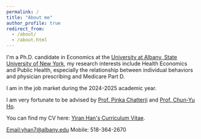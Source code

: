 ```yaml
---
permalink: /
title: "About me"
author_profile: true
redirect_from: 
  - /about/
  - /about.html
---
```



I'm a Ph.D. candidate in Economics at the [University at Albany, State University of New York](https://www.albany.edu/), my research interests include Health Economics and Public Health, especially the relationship between individual behaviors and physician prescribing and Medicare Part D.

I am in the job market during the 2024-2025 academic year.

I am very fortunate to be advised by [Prof. Pinka Chatterji](https://pinkachatterji.com/) and [Prof. Chun-Yu Ho](https://sites.google.com/site/chunyuho/). 

You can find my CV here: [Yiran Han's Curriculum Vitae](../assets/CV_Yiran_Han.pdf).

[Email:yhan7@albany.edu](mailto:yhan7@albany.edu) 
Mobile: 518-364-2670
